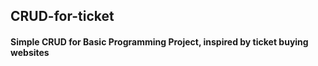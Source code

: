 ## CRUD-for-ticket
#### Simple CRUD for Basic Programming Project, inspired by ticket buying websites
